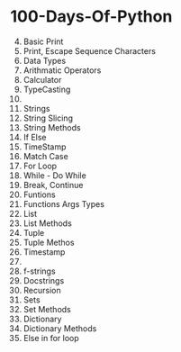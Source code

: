 # 100-Days-Of-Python

4. Basic Print
5. Print, Escape Sequence Characters
6. Data Types
7. Arithmatic Operators
8. Calculator
9. TypeCasting
10.
11. Strings
12. String Slicing
13. String Methods
14. If Else
15. TimeStamp
16. Match Case
17. For Loop
18. While - Do While
19. Break, Continue
20. Funtions
21. Functions Args Types
22. List
23. List Methods
24. Tuple
25. Tuple Methos
26. Timestamp
27.
28. f-strings
29. Docstrings
30. Recursion
31. Sets
32. Set Methods
33. Dictionary
34. Dictionary Methods
35. Else in for loop
